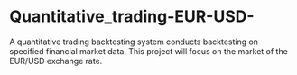 # Quantitative_trading-EUR-USD-
A quantitative trading backtesting system conducts backtesting on specified financial market data. This project will focus on the market of the EUR/USD exchange rate.
